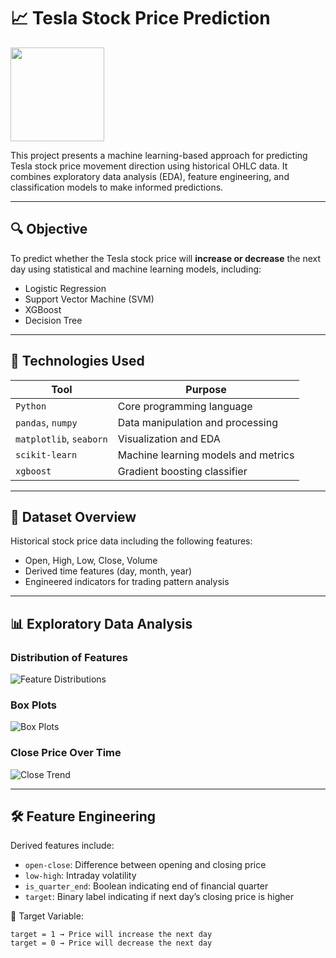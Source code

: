 # 📈 Tesla Stock Price Prediction

<img src="https://upload.wikimedia.org/wikipedia/commons/e/e8/Tesla_logo.png" width="150" height="150" />


This project presents a machine learning-based approach for predicting Tesla stock price movement direction using historical OHLC data. It combines exploratory data analysis (EDA), feature engineering, and classification models to make informed predictions.

---

## 🔍 Objective

To predict whether the Tesla stock price will **increase or decrease** the next day using statistical and machine learning models, including:
- Logistic Regression
- Support Vector Machine (SVM)
- XGBoost
- Decision Tree

---

## 🧰 Technologies Used

| Tool              | Purpose                             |
|-------------------|-------------------------------------|
| `Python`          | Core programming language           |
| `pandas`, `numpy` | Data manipulation and processing    |
| `matplotlib`, `seaborn` | Visualization and EDA        |
| `scikit-learn`    | Machine learning models and metrics |
| `xgboost`         | Gradient boosting classifier        |

---

## 📂 Dataset Overview

Historical stock price data including the following features:
- Open, High, Low, Close, Volume
- Derived time features (day, month, year)
- Engineered indicators for trading pattern analysis

---

## 📊 Exploratory Data Analysis

### Distribution of Features  
![Feature Distributions](https://drive.google.com/uc?id=YOUR_FEATURE_DIST_IMAGE_ID)

### Box Plots  
![Box Plots](https://drive.google.com/uc?id=YOUR_BOXPLOT_IMAGE_ID)

### Close Price Over Time  
![Close Trend](https://drive.google.com/uc?id=YOUR_CLOSE_PRICE_IMAGE_ID)

---

## 🛠️ Feature Engineering

Derived features include:
- `open-close`: Difference between opening and closing price
- `low-high`: Intraday volatility
- `is_quarter_end`: Boolean indicating end of financial quarter
- `target`: Binary label indicating if next day’s closing price is higher

📌 Target Variable:
```text
target = 1 → Price will increase the next day  
target = 0 → Price will decrease the next day
